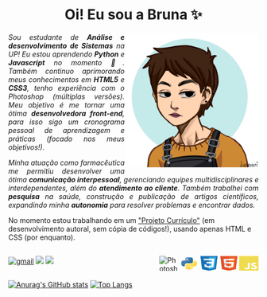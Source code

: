 <h1 align="center">Oi! Eu sou a Bruna ✨</h1>
<img align="right" alt="avatar" height="270" src="https://raw.githubusercontent.com/brunagafo/projeto-curriculo/main/Imagens/perfil3.png">
 
<p align="justify" ><i>Sou estudante de <b>Análise e desenvolvimento de Sistemas</b> na UP! Eu estou aprendendo <b>Python</b> e <b>Javascript</b> no momento 🌱. Também continuo aprimorando meus conhecimentos em <b>HTML5</b> e <b>CSS3</b>, tenho experiência com o Photoshop (múltiplas versões). Meu objetivo é me tornar uma ótima <b>desenvolvedora front-end</b>, para isso sigo um cronograma pessoal de aprendizagem e práticas (focado nos meus objetivos!).</i></p>
<p align="justify"><i>Minha atuação como farmacêutica me permitiu desenvolver uma ótima <b>comunicação interpessoal</b>, gerenciando equipes multidisciplinares e interdependentes, além do <b>atendimento ao cliente</b>. Também trabalhei com <b>pesquisa</b> na saúde, construção e publicação de artigos científicos, expandindo minha <b>autonomia</b> para resolver problemas e encontrar dados.</i></p>

No momento estou trabalhando em um <a href="https://brunagafo.github.io/projeto-curriculo" target="_blank" >"Projeto Currículo"</a> (em desenvolvimento autoral, sem cópia de códigos!), usando apenas HTML e CSS (por enquanto).

##

<div>
  <a href="mailto:brunagafo@gmail.com" target="_blank" ><img src="https://img.shields.io/badge/Gmail-D14836?style=for-the-badge&logo=gmail&logoColor=white"             alt="gmail"></a>
  <a href="https://instagram.com/insipda" target="_blank"><img src="https://img.shields.io/badge/-Instagram-%23E4405F?style=for-the-badge&logo=instagram&logoColor=white" target="_blank"></a>
  <a href="https://www.linkedin.com/in/brunagafo/" target="_blank"><img src="https://img.shields.io/badge/-LinkedIn-%230077B5?style=for-the-badge&logo=linkedin&logoColor=white" target="_blank"></a> 
  <img align="right" alt="javascript" height="30" width="40" src="https://raw.githubusercontent.com/devicons/devicon/master/icons/javascript/javascript-plain.svg">
  <img align="right" alt="HTML" height="30" width="40" src="https://raw.githubusercontent.com/devicons/devicon/master/icons/html5/html5-original.svg">
  <img align="right" alt="CSS" height="30" width="40" src="https://raw.githubusercontent.com/devicons/devicon/master/icons/css3/css3-original.svg">
  <img align="right" alt="Python" height="30" width="40" src="https://raw.githubusercontent.com/devicons/devicon/master/icons/python/python-original.svg">
  <img align="right" alt="Photoshop" height="30" width="40" src="https://cdn.jsdelivr.net/gh/devicons/devicon/icons/photoshop/photoshop-plain.svg">
</div>

##

[![Anurag's GitHub stats](https://github-readme-stats.vercel.app/api?username=brunagafo&show_icons=true&theme=tokyonight)](https://github.com/anuraghazra/github-readme-stats)
[![Top Langs](https://github-readme-stats.vercel.app/api/top-langs/?username=brunagafo&show_icons=true&theme=tokyonight)](https://github.com/brunagafo/github-readme-stats)

##

